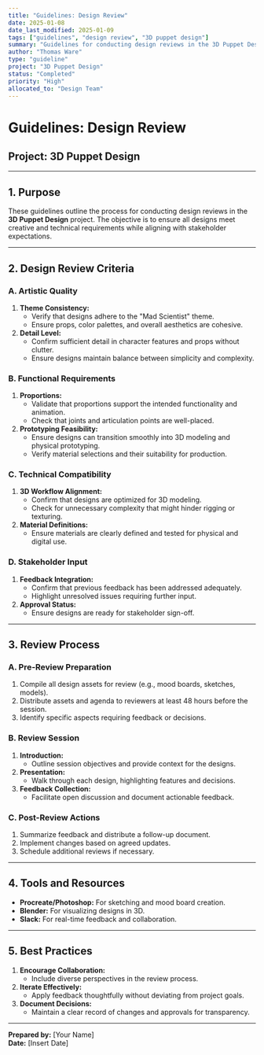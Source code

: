 ```yaml
---
title: "Guidelines: Design Review"
date: 2025-01-08
date_last_modified: 2025-01-09
tags: ["guidelines", "design review", "3D puppet design"]
summary: "Guidelines for conducting design reviews in the 3D Puppet Design project, ensuring alignment with artistic, functional, and technical requirements."
author: "Thomas Ware"
type: "guideline"
project: "3D Puppet Design"
status: "Completed"
priority: "High"
allocated_to: "Design Team"
---
```

# **Guidelines: Design Review**

## **Project:** 3D Puppet Design

---

## **1. Purpose**
These guidelines outline the process for conducting design reviews in the **3D Puppet Design** project. The objective is to ensure all designs meet creative and technical requirements while aligning with stakeholder expectations.

---

## **2. Design Review Criteria**

### **A. Artistic Quality**
1. **Theme Consistency:**
   - Verify that designs adhere to the "Mad Scientist" theme.
   - Ensure props, color palettes, and overall aesthetics are cohesive.
2. **Detail Level:**
   - Confirm sufficient detail in character features and props without clutter.
   - Ensure designs maintain balance between simplicity and complexity.

### **B. Functional Requirements**
1. **Proportions:**
   - Validate that proportions support the intended functionality and animation.
   - Check that joints and articulation points are well-placed.
2. **Prototyping Feasibility:**
   - Ensure designs can transition smoothly into 3D modeling and physical prototyping.
   - Verify material selections and their suitability for production.

### **C. Technical Compatibility**
1. **3D Workflow Alignment:**
   - Confirm that designs are optimized for 3D modeling.
   - Check for unnecessary complexity that might hinder rigging or texturing.
2. **Material Definitions:**
   - Ensure materials are clearly defined and tested for physical and digital use.

### **D. Stakeholder Input**
1. **Feedback Integration:**
   - Confirm that previous feedback has been addressed adequately.
   - Highlight unresolved issues requiring further input.
2. **Approval Status:**
   - Ensure designs are ready for stakeholder sign-off.

---

## **3. Review Process**

### **A. Pre-Review Preparation**
1. Compile all design assets for review (e.g., mood boards, sketches, models).
2. Distribute assets and agenda to reviewers at least 48 hours before the session.
3. Identify specific aspects requiring feedback or decisions.

### **B. Review Session**
1. **Introduction:**
   - Outline session objectives and provide context for the designs.
2. **Presentation:**
   - Walk through each design, highlighting features and decisions.
3. **Feedback Collection:**
   - Facilitate open discussion and document actionable feedback.

### **C. Post-Review Actions**
1. Summarize feedback and distribute a follow-up document.
2. Implement changes based on agreed updates.
3. Schedule additional reviews if necessary.

---

## **4. Tools and Resources**
- **Procreate/Photoshop:** For sketching and mood board creation.
- **Blender:** For visualizing designs in 3D.
- **Slack:** For real-time feedback and collaboration.

---

## **5. Best Practices**
1. **Encourage Collaboration:**
   - Include diverse perspectives in the review process.
2. **Iterate Effectively:**
   - Apply feedback thoughtfully without deviating from project goals.
3. **Document Decisions:**
   - Maintain a clear record of changes and approvals for transparency.

---

**Prepared by:** [Your Name]  
**Date:** [Insert Date]